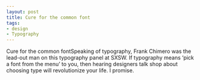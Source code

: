 ```yaml
---
layout: post
title: Cure for the common font
tags:
- design
- Typography
---
```

Cure for the common fontSpeaking of typography, Frank Chimero was the lead-out man on this typography panel at SXSW. If typography means ‘pick a font from the menu’ to you, then hearing designers talk shop about choosing type will revolutionize your life. I promise.
